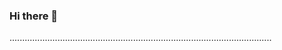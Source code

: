 ### Hi there 👋

........................................................................................................